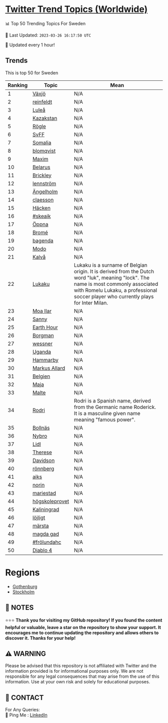 [Twitter Trend Topics (Worldwide)](https://github.com/ErcinDedeoglu/Twitter-Trend-Topics)
==========


📊 Top 50 Trending Topics For Sweden

📆 Last Updated: `2023-03-26 16:17:50 UTC`

🔧 Updated every 1 hour!


## Trends

This is top 50 for Sweden

| Ranking | Topic | Mean |
| ------- | ------------ | ------------ |
| 1 | [Växjö](http://twitter.com/search?q=V%c3%a4xj%c3%b6) | N/A |
| 2 | [reinfeldt](http://twitter.com/search?q=reinfeldt) | N/A |
| 3 | [Luleå](http://twitter.com/search?q=Lule%c3%a5) | N/A |
| 4 | [Kazakstan](http://twitter.com/search?q=Kazakstan) | N/A |
| 5 | [Rögle](http://twitter.com/search?q=R%c3%b6gle) | N/A |
| 6 | [SvFF](http://twitter.com/search?q=SvFF) | N/A |
| 7 | [Somalia](http://twitter.com/search?q=Somalia) | N/A |
| 8 | [blomqvist](http://twitter.com/search?q=blomqvist) | N/A |
| 9 | [Maxim](http://twitter.com/search?q=Maxim) | N/A |
| 10 | [Belarus](http://twitter.com/search?q=Belarus) | N/A |
| 11 | [Brickley](http://twitter.com/search?q=Brickley) | N/A |
| 12 | [lennström](http://twitter.com/search?q=lennstr%c3%b6m) | N/A |
| 13 | [Ängelholm](http://twitter.com/search?q=%c3%84ngelholm) | N/A |
| 14 | [claesson](http://twitter.com/search?q=claesson) | N/A |
| 15 | [Häcken](http://twitter.com/search?q=H%c3%a4cken) | N/A |
| 16 | [#skeaik](http://twitter.com/search?q=%23skeaik) | N/A |
| 17 | [Öppna](http://twitter.com/search?q=%c3%96ppna) | N/A |
| 18 | [Bromé](http://twitter.com/search?q=Brom%c3%a9) | N/A |
| 19 | [bagenda](http://twitter.com/search?q=bagenda) | N/A |
| 20 | [Modo](http://twitter.com/search?q=Modo) | N/A |
| 21 | [Kalvå](http://twitter.com/search?q=Kalv%c3%a5) | N/A |
| 22 | [Lukaku](http://twitter.com/search?q=Lukaku) | Lukaku is a surname of Belgian origin. It is derived from the Dutch word "luk", meaning "lock". The name is most commonly associated with Romelu Lukaku, a professional soccer player who currently plays for Inter Milan. |
| 23 | [Moa Ilar](http://twitter.com/search?q=Moa+Ilar) | N/A |
| 24 | [Sanny](http://twitter.com/search?q=Sanny) | N/A |
| 25 | [Earth Hour](http://twitter.com/search?q=Earth+Hour) | N/A |
| 26 | [Borgman](http://twitter.com/search?q=Borgman) | N/A |
| 27 | [wessner](http://twitter.com/search?q=wessner) | N/A |
| 28 | [Uganda](http://twitter.com/search?q=Uganda) | N/A |
| 29 | [Hammarby](http://twitter.com/search?q=Hammarby) | N/A |
| 30 | [Markus Allard](http://twitter.com/search?q=Markus+Allard) | N/A |
| 31 | [Belgien](http://twitter.com/search?q=Belgien) | N/A |
| 32 | [Maja](http://twitter.com/search?q=Maja) | N/A |
| 33 | [Malte](http://twitter.com/search?q=Malte) | N/A |
| 34 | [Rodri](http://twitter.com/search?q=Rodri) | Rodri is a Spanish name, derived from the Germanic name Roderick. It is a masculine given name meaning "famous power". |
| 35 | [Bollnäs](http://twitter.com/search?q=Bolln%c3%a4s) | N/A |
| 36 | [Nybro](http://twitter.com/search?q=Nybro) | N/A |
| 37 | [Lidl](http://twitter.com/search?q=Lidl) | N/A |
| 38 | [Therese](http://twitter.com/search?q=Therese) | N/A |
| 39 | [Davidson](http://twitter.com/search?q=Davidson) | N/A |
| 40 | [rönnberg](http://twitter.com/search?q=r%c3%b6nnberg) | N/A |
| 41 | [aiks](http://twitter.com/search?q=aiks) | N/A |
| 42 | [norin](http://twitter.com/search?q=norin) | N/A |
| 43 | [mariestad](http://twitter.com/search?q=mariestad) | N/A |
| 44 | [högskoleprovet](http://twitter.com/search?q=h%c3%b6gskoleprovet) | N/A |
| 45 | [Kaliningrad](http://twitter.com/search?q=Kaliningrad) | N/A |
| 46 | [löjligt](http://twitter.com/search?q=l%c3%b6jligt) | N/A |
| 47 | [märsta](http://twitter.com/search?q=m%c3%a4rsta) | N/A |
| 48 | [magda gad](http://twitter.com/search?q=magda+gad) | N/A |
| 49 | [#frölundahc](http://twitter.com/search?q=%23fr%c3%b6lundahc) | N/A |
| 50 | [Diablo 4](http://twitter.com/search?q=Diablo+4) | N/A |



# Regions

* [Gothenburg](</Sweden/Gothenburg.md>)
* [Stockholm](</Sweden/Stockholm.md>)



## 📝 NOTES

⭐⭐⭐ **Thank you for visiting my GitHub repository! If you found the content helpful or valuable, leave a star on the repository to show your support. It encourages me to continue updating the repository and allows others to discover it. Thanks for your help!**


## ⚠️ WARNING

Please be advised that this repository is not affiliated with Twitter and the information provided is for informational purposes only. We are not responsible for any legal consequences that may arise from the use of this information. Use at your own risk and solely for educational purposes.


## 📨 CONTACT

 For Any Queries:  
            🏓 Ping Me : [LinkedIn](https://www.linkedin.com/in/ercindedeoglu/)
